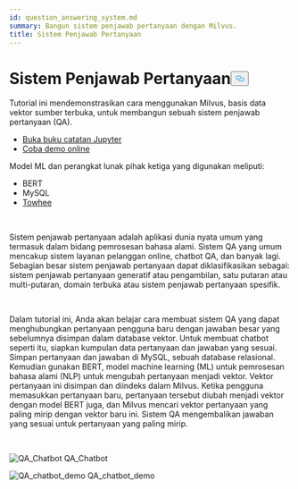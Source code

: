 ```yaml
---
id: question_answering_system.md
summary: Bangun sistem penjawab pertanyaan dengan Milvus.
title: Sistem Penjawab Pertanyaan
---
```

<h1 id="Question-Answering-System" class="common-anchor-header">Sistem Penjawab Pertanyaan<button data-href="#Question-Answering-System" class="anchor-icon" translate="no">
      <svg translate="no"
        aria-hidden="true"
        focusable="false"
        height="20"
        version="1.1"
        viewBox="0 0 16 16"
        width="16"
      >
        <path
          fill="#0092E4"
          fill-rule="evenodd"
          d="M4 9h1v1H4c-1.5 0-3-1.69-3-3.5S2.55 3 4 3h4c1.45 0 3 1.69 3 3.5 0 1.41-.91 2.72-2 3.25V8.59c.58-.45 1-1.27 1-2.09C10 5.22 8.98 4 8 4H4c-.98 0-2 1.22-2 2.5S3 9 4 9zm9-3h-1v1h1c1 0 2 1.22 2 2.5S13.98 12 13 12H9c-.98 0-2-1.22-2-2.5 0-.83.42-1.64 1-2.09V6.25c-1.09.53-2 1.84-2 3.25C6 11.31 7.55 13 9 13h4c1.45 0 3-1.69 3-3.5S14.5 6 13 6z"
        ></path>
      </svg>
    </button></h1><p>Tutorial ini mendemonstrasikan cara menggunakan Milvus, basis data vektor sumber terbuka, untuk membangun sebuah sistem penjawab pertanyaan (QA).</p>
<ul>
<li><a href="https://github.com/towhee-io/examples/tree/main/nlp/question_answering">Buka buku catatan Jupyter</a></li>
<li><a href="https://milvus.io/milvus-demos/">Coba demo online</a></li>
</ul>
<p>Model ML dan perangkat lunak pihak ketiga yang digunakan meliputi:</p>
<ul>
<li>BERT</li>
<li>MySQL</li>
<li><a href="https://towhee.io/">Towhee</a></li>
</ul>
<p></br></p>
<p>Sistem penjawab pertanyaan adalah aplikasi dunia nyata umum yang termasuk dalam bidang pemrosesan bahasa alami. Sistem QA yang umum mencakup sistem layanan pelanggan online, chatbot QA, dan banyak lagi. Sebagian besar sistem penjawab pertanyaan dapat diklasifikasikan sebagai: sistem penjawab pertanyaan generatif atau pengambilan, satu putaran atau multi-putaran, domain terbuka atau sistem penjawab pertanyaan spesifik.</p>
<p></br></p>
<p>Dalam tutorial ini, Anda akan belajar cara membuat sistem QA yang dapat menghubungkan pertanyaan pengguna baru dengan jawaban besar yang sebelumnya disimpan dalam database vektor. Untuk membuat chatbot seperti itu, siapkan kumpulan data pertanyaan dan jawaban yang sesuai. Simpan pertanyaan dan jawaban di MySQL, sebuah database relasional. Kemudian gunakan BERT, model machine learning (ML) untuk pemrosesan bahasa alami (NLP) untuk mengubah pertanyaan menjadi vektor. Vektor pertanyaan ini disimpan dan diindeks dalam Milvus.  Ketika pengguna memasukkan pertanyaan baru, pertanyaan tersebut diubah menjadi vektor dengan model BERT juga, dan Milvus mencari vektor pertanyaan yang paling mirip dengan vektor baru ini. Sistem QA mengembalikan jawaban yang sesuai untuk pertanyaan yang paling mirip.</p>
<p></br></p>
<p>
  
   <span class="img-wrapper"> <img translate="no" src="/docs/v2.5.x/assets/qa_chatbot.png" alt="QA_Chatbot" class="doc-image" id="qa_chatbot" />
   </span> <span class="img-wrapper"> <span>QA_Chatbot</span> </span></p>
<p>
  
   <span class="img-wrapper"> <img translate="no" src="/docs/v2.5.x/assets/qa_chatbot_demo.png" alt="QA_chatbot_demo" class="doc-image" id="qa_chatbot_demo" />
   </span> <span class="img-wrapper"> <span>QA_chatbot_demo</span> </span></p>
